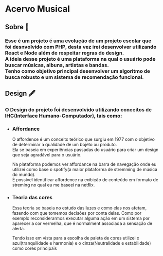 # Acervo Musical

## Sobre 🔰

### Esse é um projeto é uma evolução de um projeto escolar que foi desnvolvido com PHP, desta vez irei desenvolver utilizando React e Node além de respeitar regras de design. </br>A ideia desse projeto é uma plataforma na qual o usuário pode buscar músicas, albuns, artistas e bandas. </br> Tenho como objetivo principal desenvolver um algoritmo de busca robusto e um sistema de recomendação funcional.

## Design 🖋️

### O Design do projeto foi desenvolvido utilizando conceitos de IHC(Interface Humano-Computador), tais como:
<ul>

  <li>
  <h3>Affordance</h3>
  <p>
  O affordence é um conceito teórico que surgiu em 1977 com o objetivo de determinar a qualidade de um bojeto ou produto.</br>
  Ela se baseia em experiências passadas do usuário para criar um design que seja agradável para o usuário.
  </p>
  <p>
  Na plataforma podemos ver affordance na barra de navegação onde eu utilizei como base o spotify(a maior plataforma de stremming de música do mundo).</br>
  É possível identificar affordence na exibição de conteúdo em formato de streming no qual eu me baseei na netflix.</br>
  </p>
  </li>
  
  <li>
  <h3>Teoria das cores</h3>
  <p>Essa teoria se baseia no estudo das luzes e como elas nos afetam, fazendo com que tomemos decisões por conta delas. Como por exemplo reconsiderarmos executar alguma ação em um sistema por aparecer a cor vermelha, que é normalment associada a sensação de alerta.</p>
  <p>Tendo isso em vista para a escolha de paleta de cores utilizei o azul(tranquilidade e harmonia) e o cinza(Neutralidade e estabilidade) como cores principais</p>
  </li>

</ul>
